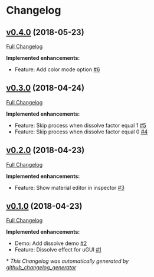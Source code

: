 # Changelog

## [v0.4.0](https://github.com/mob-sakai/DissolveEffectForUGUI/tree/v0.4.0) (2018-05-23)

[Full Changelog](https://github.com/mob-sakai/DissolveEffectForUGUI/compare/v0.3.0...v0.4.0)

**Implemented enhancements:**

- Feature: Add color mode option [\#6](https://github.com/mob-sakai/DissolveEffectForUGUI/issues/6)

## [v0.3.0](https://github.com/mob-sakai/DissolveEffectForUGUI/tree/v0.3.0) (2018-04-24)

[Full Changelog](https://github.com/mob-sakai/DissolveEffectForUGUI/compare/v0.2.0...v0.3.0)

**Implemented enhancements:**

- Feature: Skip process when dissolve factor equal 1 [\#5](https://github.com/mob-sakai/DissolveEffectForUGUI/issues/5)
- Feature: Skip process when dissolve factor equal 0 [\#4](https://github.com/mob-sakai/DissolveEffectForUGUI/issues/4)

## [v0.2.0](https://github.com/mob-sakai/DissolveEffectForUGUI/tree/v0.2.0) (2018-04-23)

[Full Changelog](https://github.com/mob-sakai/DissolveEffectForUGUI/compare/v0.1.0...v0.2.0)

**Implemented enhancements:**

- Feature: Show material editor in inspector [\#3](https://github.com/mob-sakai/DissolveEffectForUGUI/issues/3)

## [v0.1.0](https://github.com/mob-sakai/DissolveEffectForUGUI/tree/v0.1.0) (2018-04-23)

[Full Changelog](https://github.com/mob-sakai/DissolveEffectForUGUI/compare/45db49cc27f879ae4ed460c55e50b592aaded503...v0.1.0)

**Implemented enhancements:**

- Demo: Add dissolve demo [\#2](https://github.com/mob-sakai/DissolveEffectForUGUI/issues/2)
- Feature: Dissolve effect for uGUI [\#1](https://github.com/mob-sakai/DissolveEffectForUGUI/issues/1)



\* *This Changelog was automatically generated by [github_changelog_generator](https://github.com/skywinder/Github-Changelog-Generator)*